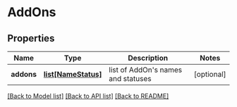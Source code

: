 # AddOns

## Properties
Name | Type | Description | Notes
------------ | ------------- | ------------- | -------------
**addons** | [**list[NameStatus]**](NameStatus.md) | list of AddOn&#x27;s names and statuses | [optional] 

[[Back to Model list]](../README.md#documentation-for-models) [[Back to API list]](../README.md#documentation-for-api-endpoints) [[Back to README]](../README.md)

